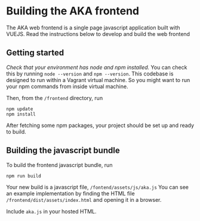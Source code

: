 # Building the AKA frontend

The AKA web frontend is a single page javascript application built with VUEJS.
Read the instructions below to develop and build the web frontend


## Getting started

*Check that your environment has node and npm installed.* 
You can check this by running `node --version` and `npm --version`. This codebase is designed to run within a Vagrant virtual machine. So you might want to run your npm commands from inside virtual machine. 

Then, from the `/frontend` directory, run
```
npm update
npm install
```

After fetching some npm packages, your project should be set up and ready to build.


## Building the javascript bundle

To build the frontend javascript bundle, run
```
npm run build
```

Your new build is a javascript file, `/fontend/assets/js/aka.js`
You can see an example implementation by finding the HTML file `/frontend/dist/assets/index.html` and opening it in a browser.

Include `aka.js` in your hosted HTML.
